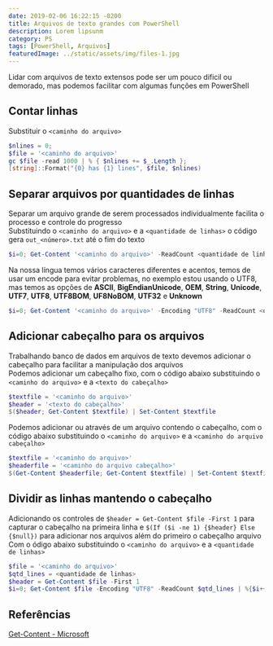 ```yaml
---
date: 2019-02-06 16:22:15 -0200
title: Arquivos de texto grandes com PowerShell
description: Lorem lipsunm
category: PS
tags: [PowerShell, Arquivos]
featuredImage: ../static/assets/img/files-1.jpg
---
```


Lidar com arquivos de texto extensos pode ser um pouco dificil ou demorado, mas podemos facilitar com algumas funções em PowerShell

## Contar linhas

Substituir o `<caminho do arquivo>`

```powershell
$nlines = 0;
$file = '<caminho do arquivo>'
gc $file -read 1000 | % { $nlines += $_.Length };
[string]::Format("{0} has {1} lines", $file, $nlines)
```

## Separar arquivos por quantidades de linhas

Separar um arquivo grande de serem processados individualmente facilita o processo e controle do progresso  
Substituindo o `<caminho do arquivo>` e a `<quantidade de linhas>` o código gera `out_<número>.txt` até o fim do texto

```powershell
$i=0; Get-Content '<caminho do arquivo>' -ReadCount <quantidade de linhas> | %{$i++; $_ | Out-File out_$i.txt}
```

Na nossa língua temos vários caracteres diferentes e acentos, temos de usar um encode para evitar problemas, no exemplo estou usando o UTF8, mas temos as opções de **ASCII**, **BigEndianUnicode**, **OEM**, **String**, **Unicode**, **UTF7**, **UTF8**, **UTF8BOM**, **UF8NoBOM**, **UTF32** e **Unknown**

```powershell
$i=0; Get-Content '<caminho do arquivo>' -Encoding "UTF8" -ReadCount <quantidade de linhas> | %{$i++; $_ | Out-File -Encoding "UTF8" out_$i.csv}
```

## Adicionar cabeçalho para os arquivos

Trabalhando banco de dados em arquivos de texto devemos adicionar o cabeçalho para facilitar a manipulação dos arquivos  
Podemos adicionar um cabeçalho fixo, com o código abaixo substituindo o `<caminho do arquivo>` e a `<texto do cabeçalho>`

```powershell
$textfile = '<caminho do arquivo>'
$header = '<texto do cabeçalho>'
$($header; Get-Content $textfile) | Set-Content $textfile
```

Podemos adicionar ou através de um arquivo contendo o cabeçalho, com o código abaixo substituindo o `<caminho do arquivo>` e a `<caminho do arquivo cabeçalho>`

```powershell
$textfile = '<caminho do arquivo>'
$headerfile = '<caminho do arquivo cabeçalho>'
$(Get-Content $headerfile; Get-Content $textfile) | Set-Content $textfile
```

## Dividir as linhas mantendo o cabeçalho

Adicionando os controles de `$header = Get-Content $file -First 1` para capturar o cabeçalho na primeira linha e `$(If ($i -ne 1) {$header} Else {$null})` para adicionar nos arquivos além do primeiro o cabeçalho arquivo  
Com o ódigo abaixo substituindo o `<caminho do arquivo>` e a `<quantidade de linhas>`

```powershell
$file = '<caminho do arquivo>'
$qtd_lines = <quantidade de linhas>
$header = Get-Content $file -First 1
$i=0; Get-Content $file -Encoding "UTF8" -ReadCount $qtd_lines | %{$i++; $($(If ($i -ne 1) {$header} Else {$null}); $_) | Out-File -Encoding "UTF8" out_$i.csv}
```

## Referências

[Get-Content - Microsoft](https://docs.microsoft.com/en-us/powershell/module/microsoft.powershell.management/get-content)
